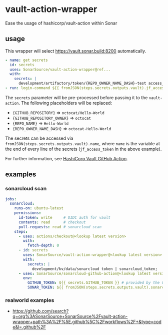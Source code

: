 # vault-action-wrapper

Ease the usage of hashicorp/vault-action within Sonar

## usage

This wrapper will select <https://vault.sonar.build:8200> automatically.

```yaml
- name: get secrets
  id: secrets
  uses: SonarSource/vault-action-wrapper@ref...
  with:
    secrets: |
      development/artifactory/token/{REPO_OWNER_NAME_DASH}-test access_token | jf_access_token;
- run: login-command ${{ fromJSON(steps.secrets.outputs.vault).jf_access_token }}
```

The `secrets` parameter will be pre-processed before passing it to the
`vault-action`. The following placeholders will be replaced:

* `{GITHUB_REPOSITORY}` => `octocat/Hello-World`
* `{GITHUB_REPOSITORY_OWNER}` => `octocat`
* `{REPO_NAME}` => `Hello-World`
* `{REPO_OWNER_NAME_DASH}` => `octocat-Hello-World`

The secrets can be accessed via `fromJSON(steps.secrets.outputs.vault).name`,
where `name` is the variable at the end of every line of the secrets
(`jf_access_token` in the above example).

For further information, see
[HashiCorp Vault GitHub Action](https://github.com/hashicorp/vault-action).

## examples

### sonarcloud scan

```yaml
jobs:
  sonarcloud:
    runs-on: ubuntu-latest
    permissions:
      id-token: write     # OIDC auth for vault
      contents: read      # checkout
      pull-requests: read # sonarcloud scan
    steps:
      - uses: actions/checkout@<lookup latest version>
        with:
          fetch-depth: 0
      - id: secrets
        uses: SonarSource/vault-action-wrapper@<lookup latest version>
        with:
          secrets: |
            development/kv/data/sonarcloud token | sonarcloud_token;
      - uses: SonarSource/sonarcloud-github-action@<lookup latest version>
        env:
          GITHUB_TOKEN: ${{ secrets.GITHUB_TOKEN }} # provided by the GitHub runner
          SONAR_TOKEN: ${{ fromJSON(steps.secrets.outputs.vault).sonarcloud_token }}
```

### realworld examples
* https://github.com/search?q=org%3ASonarSource+SonarSource%2Fvault-action-wrapper+path%3A%2F%5E.github%5C%2Fworkflows%2F+&type=code&l=.github%2F
